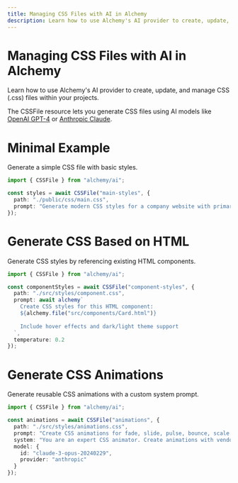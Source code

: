 ```yaml
---
title: Managing CSS Files with AI in Alchemy
description: Learn how to use Alchemy's AI provider to create, update, and manage CSS (.css) files within your projects.
---
```


# Managing CSS Files with AI in Alchemy

Learn how to use Alchemy's AI provider to create, update, and manage CSS (.css) files within your projects.

The CSSFile resource lets you generate CSS files using AI models like [OpenAI GPT-4](https://platform.openai.com/docs/models/gpt-4) or [Anthropic Claude](https://www.anthropic.com/claude).

# Minimal Example

Generate a simple CSS file with basic styles.

```ts
import { CSSFile } from "alchemy/ai";

const styles = await CSSFile("main-styles", {
  path: "./public/css/main.css",
  prompt: "Generate modern CSS styles for a company website with primary color #0062ff and responsive layout"
});
```

# Generate CSS Based on HTML

Generate CSS styles by referencing existing HTML components.

```ts
import { CSSFile } from "alchemy/ai";

const componentStyles = await CSSFile("component-styles", {
  path: "./src/styles/component.css", 
  prompt: await alchemy`
    Create CSS styles for this HTML component:
    ${alchemy.file("src/components/Card.html")}
    
    Include hover effects and dark/light theme support
  `,
  temperature: 0.2
});
```

# Generate CSS Animations

Generate reusable CSS animations with a custom system prompt.

```ts
import { CSSFile } from "alchemy/ai";

const animations = await CSSFile("animations", {
  path: "./src/styles/animations.css",
  prompt: "Create CSS animations for fade, slide, pulse, bounce, scale and rotate effects",
  system: "You are an expert CSS animator. Create animations with vendor prefixes for browser compatibility.",
  model: {
    id: "claude-3-opus-20240229",
    provider: "anthropic"
  }
});
```